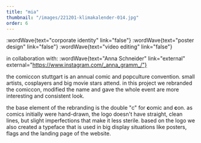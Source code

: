 ```yaml
---
title: "mia"
thumbnail: "/images/221201-klimakalender-014.jpg"
order: 6
---
```


:wordWave{text="corporate identity" link="false"}
:wordWave{text="poster design" link="false"}
:wordWave{text="video editing" link="false"}

in collaboration with:
:wordWave{text="Anna Schneider" link="external" external="https://www.instagram.com/_anna_gramm_/"}

the comiccon stuttgart is an annual comic and popculture convention. small artists, cosplayers and big movie stars attend. in this project we rebranded the comiccon, modified the name and gave the whole event are more interesting and consistent look.



the base element of the rebranding is the double "c" for **c**omic and **c**on. as comics initially were hand-drawn, the logo doesn't have straight, clean lines, but slight imperfections that make it less sterile.
based on the logo we also created a typeface that is used in big display situations like posters, flags and the landing page of the website.
